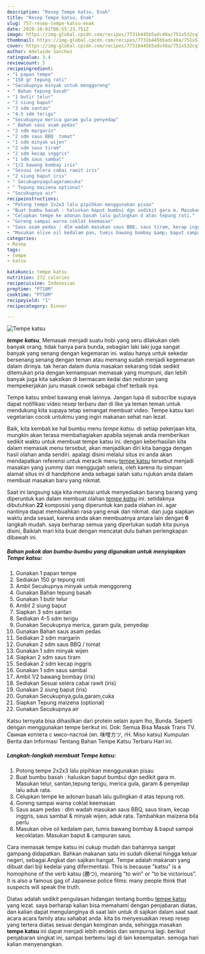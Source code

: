 ```yaml
---
description: "Resep Tempe katsu, Enak"
title: "Resep Tempe katsu, Enak"
slug: 757-resep-tempe-katsu-enak
date: 2020-10-01T06:55:23.751Z
image: https://img-global.cpcdn.com/recipes/7731b445b5adc48a/751x532cq70/tempe-katsu-foto-resep-utama.jpg
thumbnail: https://img-global.cpcdn.com/recipes/7731b445b5adc48a/751x532cq70/tempe-katsu-foto-resep-utama.jpg
cover: https://img-global.cpcdn.com/recipes/7731b445b5adc48a/751x532cq70/tempe-katsu-foto-resep-utama.jpg
author: Adelaide Sanchez
ratingvalue: 3.4
reviewcount: 5
recipeingredient:
- "1 papan tempe"
- "150 gr tepung roti"
- "Secukupnya minyak untuk menggoreng"
- " Bahan tepung basah"
- "1 butir telur"
- "2 siung baput"
- "3 sdm santan"
- "4-5 sdm terigu"
- "Secukupnya merica garam gula penyedap"
- " Bahan saus asam pedas"
- "2 sdm margarin"
- "2 sdm saus BBQ  tomat"
- "1 sdm minyak wijen"
- "2 sdm saus tiram"
- "2 sdm kecap inggris"
- "1 sdm saus sambal"
- "1/2 bawang bombay iris"
- "Sesuai selera cabai rawit iris"
- "2 siung baput iris"
- " Secukupnyagulagaramcuka"
- " Tepung maizena optional"
- "Secukupnya air"
recipeinstructions:
- "Potong tempe 2x2x3 lalu pipihkan menggunakan pisau"
- "Buat bumbu basah : haluskan baput bumbui dgn sedikit gara m. Masukan telur, santan,tepung terigu, merica gula, garam &amp; penyedap lalu aduk rata."
- "Celupkan tempe ke adonan basah lalu gulingkan d atas tepung roti."
- "Goreng sampai warna coklat keemasan"
- "Saus asam pedas : dlm wadah masukan saus BBQ, saus tiram, kecap inggris, saus sambal &amp; minyak wijen, aduk rata. Tambahkan maizena bila perlu"
- "Masukan olive oil kedalam pan, tumis bawang bombay &amp; baput sampai kecoklatan. Masukan baput &amp; campuran saus."
categories:
- Resep
tags:
- tempe
- katsu

katakunci: tempe katsu 
nutrition: 272 calories
recipecuisine: Indonesian
preptime: "PT10M"
cooktime: "PT58M"
recipeyield: "1"
recipecategory: Dinner

---
```



![Tempe katsu](https://img-global.cpcdn.com/recipes/7731b445b5adc48a/751x532cq70/tempe-katsu-foto-resep-utama.jpg)

<b><i>tempe katsu</i></b>, Memasak menjadi suatu hobi yang seru dilakukan oleh banyak orang. tidak hanya para bunda, sebagian laki laki juga sangat banyak yang senang dengan kegemaran ini. walau hanya untuk sekedar bersenang senang dengan teman atau memang sudah menjadi kegemaran dalam dirinya. tak heran dalam dunia masakan sekarang tidak sedikit ditemukan pria dengan kemampuan memasak yang mumpuni, dan lebih banyak juga kita saksikan di bermacam kedai dan restoran yang mempekerjakan juru masak cowok sebagai chef terbaik nya.

Tempe katsu smbel bawang enak lainnya. Jangan lupa di subscribe supaya dapat notifikasi video resep terbaru dan di like ya teman teman untuk mendukung kita supaya tetap semangat membuat video. Tempe katsu kari vegetarian cocok untukmu yang ingin makanan sehat nan lezat.

Baik, kita kembali ke hal bumbu menu <i>tempe katsu</i>. di setiap pekerjaan kita, mungkin akan terasa membahagiakan apabila sejenak anda memberikan sedikit waktu untuk membuat tempe katsu ini. dengan keberhasilan kita dalam memasak menu tersebut, akan menjadikan diri kita bangga dengan hasil olahan anda sendiri. apalagi disini melalui situs ini anda akan mendapatkan referensi untuk meracik menu <u>tempe katsu</u> tersebut menjadi masakan yang yummy dan menggugah selera, oleh karena itu simpan alamat situs ini di handphone anda sebagai salah satu rujukan anda dalam membuat masakan baru yang nikmat.


Saat ini langsung saja kita memulai untuk menyediakan barang barang yang diperuntuk kan dalam membuat olahan <u><i>tempe katsu</i></u> ini. setidaknya dibutuhkan <b>22</b> komposisi yang diperuntuk kan pada olahan ini. agar nantinya dapat membuahkan rasa yang enak dan nikmat. dan juga siapkan waktu anda sesaat, karena anda akan membuatnya antara lain dengan <b>6</b> langkah mudah. saya berharap semua yang diperlukan sudah kita punya disini, Baiklah mari kita buat dengan mencatat dulu bahan perlengkapan dibawah ini.

<!--inarticleads1-->

##### Bahan pokok dan bumbu-bumbu yang digunakan untuk menyiapkan Tempe katsu:

1. Gunakan 1 papan tempe
1. Sediakan 150 gr tepung roti
1. Ambil Secukupnya minyak untuk menggoreng
1. Gunakan  Bahan tepung basah
1. Gunakan 1 butir telur
1. Ambil 2 siung baput
1. Siapkan 3 sdm santan
1. Sediakan 4-5 sdm terigu
1. Gunakan Secukupnya merica, garam gula, penyedap
1. Gunakan  Bahan saus asam pedas
1. Sediakan 2 sdm margarin
1. Gunakan 2 sdm saus BBQ / tomat
1. Gunakan 1 sdm minyak wijen
1. Siapkan 2 sdm saus tiram
1. Sediakan 2 sdm kecap inggris
1. Gunakan 1 sdm saus sambal
1. Ambil 1/2 bawang bombay (iris)
1. Sediakan Sesuai selera cabai rawit (iris)
1. Gunakan 2 siung baput (iris)
1. Gunakan  Secukupnya,gula,garam,cuka
1. Siapkan  Tepung maizena (optional)
1. Gunakan Secukupnya air


Katsu ternyata bisa dihasilkan dari protein selain ayam lho, Bunda. Seperti dengan menggunakan tempe berikut ini. Dok: Semua Bisa Masak Trans TV. Свиная котлета с мисо-пастой (яп. 味噌カツ, rH. Miso katsu) Kumpulan Berita dan Informasi Tentang Bahan Tempe Katsu Terbaru Hari ini. 

<!--inarticleads2-->

##### Langkah-langkah membuat Tempe katsu:

1. Potong tempe 2x2x3 lalu pipihkan menggunakan pisau
1. Buat bumbu basah : haluskan baput bumbui dgn sedikit gara m. Masukan telur, santan,tepung terigu, merica gula, garam &amp; penyedap lalu aduk rata.
1. Celupkan tempe ke adonan basah lalu gulingkan d atas tepung roti.
1. Goreng sampai warna coklat keemasan
1. Saus asam pedas : dlm wadah masukan saus BBQ, saus tiram, kecap inggris, saus sambal &amp; minyak wijen, aduk rata. Tambahkan maizena bila perlu
1. Masukan olive oil kedalam pan, tumis bawang bombay &amp; baput sampai kecoklatan. Masukan baput &amp; campuran saus.


Cara memasak tempe katsu ini cukup mudah dan bahannya sangat gampang didapatkan. Bahkan makanan satu ini sudah dikenal hingga keluar negeri, sebagai Angkat dan sajikan hangat. Tempe adalah makanan yang dibuat dari biji kedelai yang difermentasi. This is because &#34;katsu&#34; is a homophone of the verb katsu (勝つ), meaning &#34;to win&#34; or &#34;to be victorious&#34;. It is also a famous gag of Japanese police films: many people think that suspects will speak the truth. 

Diatas adalah sedikit pengulasan hidangan tentang bumbu <u>tempe katsu</u> yang lezat. saya berharap kalian bisa memahami dengan penjabaran diatas, dan kalian dapat mengulanginya di saat lain untuk di sajikan dalam saat saat acara acara family atau sahabat anda. kita bs menyesuaikan resep resep yang tertera diatas sesuai dengan keinginan anda, sehingga masakan <b>tempe katsu</b> ini dapat menjadi lebih endess dan sempurna lagi. berikut penjabaran singkat ini, sampai bertemu lagi di lain kesempatan. semoga hari kalian menyenangkan.
